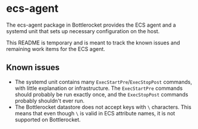 # ecs-agent

The ecs-agent package in Bottlerocket provides the ECS agent and a systemd unit
that sets up necessary configuration on the host.

This README is temporary and is meant to track the known issues and remaining
work items for the ECS agent.

## Known issues

* The systemd unit contains many `ExecStartPre`/`ExecStopPost` commands, with
  little explanation or infrastructure.  The `ExecStartPre` commands should
  probably be run exactly once, and the `ExecStopPost` commands probably
  shouldn't ever run.
* The Bottlerocket datastore does not accept keys with `\` characters.  This
  means that even though `\` is valid in ECS attribute names, it is not
  supported on Bottlerocket.
